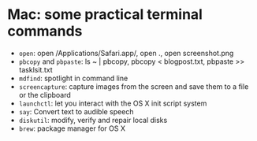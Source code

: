 # Mac: some practical terminal commands

* `open`: open /Applications/Safari.app/, open ., open screenshot.png
* `pbcopy` and `pbpaste`: ls ~ | pbcopy, pbcopy < blogpost.txt, pbpaste >> tasklsit.txt
* `mdfind`:  spotlight in command line
* `screencapture`: capture images from the screen and save them to a file or the clipboard
* `launchctl`: let you interact with the OS X init script system
* `say`: Convert text to audible speech
* `diskutil`: modify, verify and repair local disks
* `brew`: package manager for OS X

